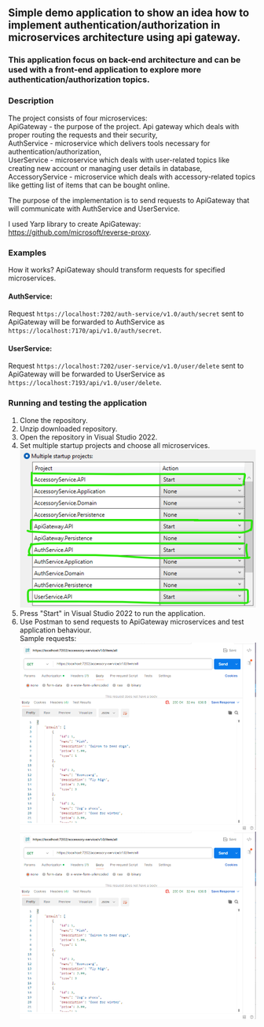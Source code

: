 ## Simple demo application to show an idea how to implement authentication/authorization in microservices architecture using api gateway. 

### This application focus on back-end architecture and can be used with a front-end application to explore more authentication/authorization topics.

### Description
The project consists of four microservices: <br>
ApiGateway - the purpose of the project. Api gateway which deals with proper routing the requests and their security,<br>
AuthService - microservice which delivers tools necessary for authentication/authorization,<br>
UserService - microservice which deals with user-related topics like creating new account or managing user details in database,<br>
AccessoryService - microservice which deals with accessory-related topics like getting list of items that can be bought online.<br>


The purpose of the implementation is to send requests to ApiGateway that will communicate with AuthService and UserService.

I used Yarp library to create ApiGateway: https://github.com/microsoft/reverse-proxy.

### Examples
How it works? ApiGateway should transform requests for specified microservices.

#### AuthService:
Request `https://localhost:7202/auth-service/v1.0/auth/secret` sent to ApiGateway will be forwarded to AuthService as `https://localhost:7170/api/v1.0/auth/secret`.

#### UserService:
Request `https://localhost:7202/user-service/v1.0/user/delete` sent to ApiGateway will be forwarded to UserService as `https://localhost:7193/api/v1.0/user/delete`.

### Running and testing the application
1. Clone the repository.
1. Unzip downloaded repository.
1. Open the repository in Visual Studio 2022.
1. Set multiple startup projects and choose all microservices. ![alt text](image-2.png)
1. Press "Start" in Visual Studio 2022 to run the application.
1. Use Postman to send requests to ApiGateway microservices and test application behaviour. <br>
Sample requests: 
![alt text](image-1.png)
![alt text](image-1.png)